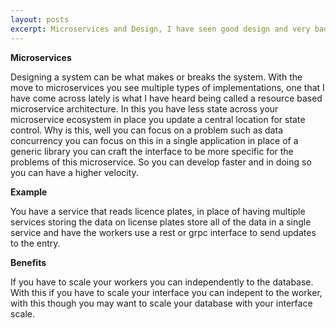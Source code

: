 ```yaml
---
layout: posts
excerpt: Microservices and Design, I have seen good design and very bad design so all a part of learning.
---
```


**Microservices**

Designing a system can be what makes or breaks the system. With the move to microservices you see multiple types of implementations, one that I have come across lately is what I have heard being called a resource based microservice architecture. In this you have less state across your microservice ecosystem in place you update a central location for state control. Why is this, well you can focus on a problem such as data concurrency you can focus on this in a single application in place of a generic library you can craft the interface to be more specific for the problems of this microservice. So you can develop faster and in doing so you can have a higher velocity.

**Example**

You have a service that reads licence plates, in place of having multiple services storing the data on license plates store all of the data in a single service and have the workers use a rest or grpc interface to send updates to the entry.

**Benefits**

If you have to scale your workers you can independently to the database. With this if you have to scale your interface you can indepent to the worker, with this though you may want to scale your database with your interface scale. 
